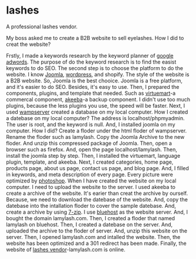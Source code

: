# lashes
A professional lashes vendor.

My boss asked me to create a B2B website to sell eyelashes. How I did to creat the website?

Frstly, I made a keywords research by the keyword planner of <a href="https://ads.google.com/home/">google adwords</a>. The purpose of do the keyword research is to find the easist keywords to do SEO.
The second step is to choose the platform to do the website. I know <a href="https://www.joomla.org/">Joomla</a>, <a href="https://wordpress.com">wordpress</a>, and shopify. 
The style of the website is a B2B website. So, Joomla is the best chooice. Joomla is a free platform, and it's easier to do SEO. Besides, it's easy to use.
Then, I prepared the components, plugins, and template that needed. Such as <a href="https://virtuemart.net/">virtuemart</a>-a commercal component, <a href="https://www.akeeba.com/">akeeba</a>-a backup component. I didn't use too much plugins, because the less plugins you use, the speed will be faster.
Next, I used <a href="https://www.wampserver.com/en/">wampserver</a> created a database on my local computer. How I created a datebase on my local computer? The address is localhost/phpmyadmin. The user is root, and the keyword is null.
And, I installed joomla on my computer. How I did? Create a floder under the html floder of wampserver. Rename the floder such as lamylash. Copy the Joomla Archive to the new floder. And unzip this compressed package of Joomla. Then, open a browser such as firefox. And, open the page localhost/lamylash. Then, install the joomla step by step.
Then, I installed the virtuemart, language plugin, template, and akeeba.
Next, I created categories, home page, products page, about us page, contact us page, and blog page.
And, I filled in keywords, and meta description of every page. Every picture were optimized by <a href="https://www.adobe.com/products/photoshop.html">photoshop</a>.
When I have created the website on my local computer. I need to upload the website to the server. I used akeeba to create a archive of the website. It's earier than creat the archive by ourself. Because, we need to download the datebase of the website. And, copy the datebase into the intallation floder to cover the sample datebase. And, create a archive by using <a href="https://www.7-zip.org/">7-zip</a>.
I use <a href="https://www.bluehost.com/">bluehost</a> as the website server.
And, I bought the domain lamylash.com. 
Then, I created a floder that named lamylash on bluehost.
Then, I created a datebase on the server.
And, uploaded the archive to the floder of server. And, unzip this website on the server.
Then, I opened lamylash.com and intalled the website.
Then, the website has been optimized and a 301 redirect has been made.
Finally, the website of <a href="https://www.lamylash.com">lashes vendor</a>-lamylash.com is online.

